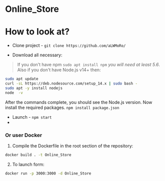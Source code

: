 # Online_Store

# How to look at?
- Clone project - `git clone https://github.com/aLWMoRo/`

- Download all necessary:

>If you don't have npm `sudo apt install npm` *you will need at least 5.6*.
Also if you don't have Node.js v14+ then:
```bash
sudo apt update
curl -sL https://deb.nodesource.com/setup_14.x | sudo bash -
sudo apt -y install nodejs
node  -v
```
After the commands complete, you should see the Node.js version.
Now install the required packages. 
`npm install package.json`

- Launch -  `npm start`
- 
### Or user Docker
1) Compile the Dockerfile in the root section of the repository:
```bash
docker build . -t Online_Store
```
2) To launch form:
```bash
docker run -p 3000:3000 -d Online_Store
```
